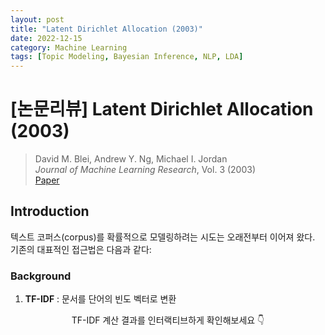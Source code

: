 ```yaml
---
layout: post
title: "Latent Dirichlet Allocation (2003)"
date: 2022-12-15
category: Machine Learning
tags: [Topic Modeling, Bayesian Inference, NLP, LDA]
---
```


# [논문리뷰] Latent Dirichlet Allocation (2003)
> David M. Blei, Andrew Y. Ng, Michael I. Jordan  
> *Journal of Machine Learning Research*, Vol. 3 (2003)  
> [Paper](https://jmlr.org/papers/volume3/blei03a/blei03a.pdf)


## Introduction

텍스트 코퍼스(corpus)를 확률적으로 모델링하려는 시도는 오래전부터 이어져 왔다.<br>
기존의 대표적인 접근법은 다음과 같다:<br>

### Background
1. **TF-IDF** : 문서를 단어의 빈도 벡터로 변환

<p align="center">TF-IDF 계산 결과를 인터랙티브하게 확인해보세요 👇</p>

<div id="tfidf_plot" style="height:400px;"></div>

<script src="https://cdn.plot.ly/plotly-2.30.0.min.js"></script>
<script>
  const words = ["data","model","topic","bayes","graph","markov"];
  const weights = [0.35,0.25,0.10,0.05,0.15,0.10];
  Plotly.newPlot('tfidf_plot',[{
    type:'bar',
    x:words,
    y:weights,
    marker:{color:'#60a5fa'}
  }],{
    title:{text:'TF-IDF Example (Doc1)'},
    margin:{l:40,r:10,t:40,b:40}
  });


**정의**: 단어 $t$가 문서 $d$에서 얼마나 중요한지 측정하는 가중치. <br> “문서 내부의 상대적 빈도$(TF)$”와 “코퍼스 전체에서의 희소성$(IDF)$”의 곱.

* **수식**
  $$
  \mathrm{TF\text{-}IDF}(t, d, D) = \mathrm{TF}(t, d) \times \mathrm{IDF}(t, D)
  $$
  $$
  \mathrm{TF}(t, d) = \frac{f_{t,d}}{\sum_{t'} f_{t',d}}, \qquad
  \mathrm{IDF}(t, D) = \log \left( \frac{N}{1 + n_t} \right)
  $$

  * $f_{t,d}$: 단어 $t$의 문서 $d$ 내 등장 횟수
  * $N$: 전체 문서 수, $n_t$: 단어 $t$를 포함한 문서 수


* **출력**: 각 문서는 $\mathbb{R}^V$의 고정 길이 벡터(희소).

* **장점**: 계산 간단, 해석 쉬움, 검색/유사도에 강함.

* **한계**: 단어 순서·문맥 무시(BoW), 동의어/다의어 처리 약함, 통계적 생성 의미 없음.


2. **Latent Semantic Indexing (LSI)** : 특이값 분해(SVD)로 차원 축소

**정의**: TF-IDF 행렬 $X\in\mathbb{R}^{V\times M}$를 SVD로 분해해 **낮은 차원의 잠재 의미 공간**으로 투영하여 유사도/검색을 개선.

* **수식 (랭크-(k) 근사)**
  $$
  X \approx X_k = U_k \Sigma_k V_k^\top
  $$

  * $U_k \in \mathbb{R}^{V \times k}$: 단어 잠재축, $V_k \in \mathbb{R}^{M \times k}$: 문서 잠재표현, $\Sigma_k$: 특이값 대각행렬
  * 문서 $j$의 임베딩: $\mathbf{d}_j = \Sigma_k V_k^\top[:,j]$
  * 쿼리 $\mathbf{q}$ 투영: $\tilde{\mathbf{q}} = \Sigma_k^{-1} U_k^\top \mathbf{q}$ 후 코사인 유사도

* **효과**: 노이즈 제거, **동의어/다의어** 일부 해결(선형 결합으로 주제축 학습)

* **장점**: 빠른 근사 검색, 선형대수 기반 구현 용이

* **한계**: **생성 모델 아님**(확률 의미 부족), 새 문서 **fold-in** 필요, k 선택 민감, 음수 허용(해석성 약화)

3. **Probabilistic LSI (pLSI)** : 단어를 *잠재 주제(topic)* 의 혼합으로 표현

**정의**: 문서 $d$와 단어 $w$의 결합을 **잠재 토픽 $z$** 로 매개하는 확률 모델. <br>
 각 문서는 토픽의 혼합비 $p(z\mid d)$를 갖고, 단어는 $p(w\mid z)$로 생성된다.

* **수식**
  $$
  p(d, w) = p(d) \sum_{z=1}^{K} p(w \mid z) \, p(z \mid d)
  $$

  * 문서 $d$의 토픽 분포: $\mathbf{\pi}_d = p(z \mid d)$
  * 토픽 $z$의 단어 분포: $\phi_z = p(w \mid z)$

* **추정(EM 개요)**

  * **E-step**: 
    $$
    p(z \mid d, w) \propto p(w \mid z) \, p(z \mid d)
    $$
  * **M-step**:
    $$
    p(w \mid z) \propto \sum_d n(d, w) \, p(z \mid d, w)
    $$
    $$
    p(z \mid d) \propto \sum_w n(d, w) \, p(z \mid d, w)
    $$

* **장점**: LSI에 **확률적 의미** 부여, 문서에 **다중 토픽 혼합** 허용

* **핵심 한계**:

  * $\mathbf{\pi}_d$가 **훈련 문서 지표에 묶임** → **새 문서의 사전 확률 정의 불가** (진정한 생성 모델 아님)
  * 파라미터 수 $O(KV+KM)$로 **문서 수 $M$** 에 선형 증가 → **과적합** 용이

이러한 방법들은 다음 한계를 가진다.

1. **문서 단위의 생성 확률 모델 부재**  
   → pLSI는 학습된 문서 외의 새로운 문서에 대해 확률을 정의할 수 없다.  
2. **파라미터 수 폭발 및 과적합 문제**  
   → pLSI는 문서 수 $M$에 비례하는 파라미터를 학습해야 한다.  

> 이에 본 논문은 **Latent Dirichlet Allocation (LDA)** 를 제안하였다.<br>
> LDA는 각 문서를 **여러 주제의 확률적 혼합**으로 표현하는 **3계층 계층적 베이즈 모델(Hierarchical Bayesian Model)** 이다.

### Bayesian Model

**베이즈 모델(Bayesian Model)** 은 데이터가 생성되는 확률적 과정을 **사전(prior)**, **우도(likelihood)**, **사후(posterior)** 의 세 관계로 설명하는 통계적 틀이다.

1. **사전분포 (Prior)**  
   - 데이터가 관측되기 전에 파라미터에 대한 믿음(불확실성)을 확률분포로 표현  
   - 예: $\theta \sim \mathrm{Dir}(\alpha)$

2. **우도 (Likelihood)**  
   - 주어진 파라미터로부터 데이터가 생성될 확률  
   - 예: $w_n \sim p(w_n \mid \theta, \beta)$

3. **사후분포 (Posterior)**  
   - 데이터를 관찰한 후 파라미터에 대한 수정된 믿음  
   - 베이즈 정리로 계산:
     $$
     p(\theta \mid w) = \frac{p(w \mid \theta)\, p(\theta)}{p(w)}
     $$

이 구조를 이용하면 **모수의 불확실성까지 모델링**할 수 있으며 새로운 데이터가 등장해도 **사후→사전 갱신(posterior update)** 을 통해 자연스럽게 적응한다.

> 즉, LDA는 “문서가 주제의 혼합으로부터 생성된다”는 과정을  <br>
> 베이즈적 확률 모델로 표현한 것이다.


## Method

### 1. LDA의 개념

LDA는 각 문서가 $K$개의 잠재 주제(topic)로 이루어져 있다고 가정한다.<br>
각 주제는 단어 분포로 표현되며, 문서는 이 주제들의 혼합으로 구성된다.

$$
\text{Document} \sim \sum_{k=1}^{K} \theta_k \cdot \text{Topic}_k, \quad
\text{Topic}_k \sim \text{Multinomial}(\beta_k)
$$



여기서 $\theta$는 문서별 주제 비율이며, $\beta_k$는 주제별 단어 분포이다.


### 2. Generative Process

각 문서 $d$에 대해 다음 과정을 따른다:

1. 문서 길이 $N_d \sim \text{Poisson}(\xi)$  
2. 주제 분포 $\theta_d \sim \text{Dir}(\alpha)$  
3. 각 단어 $n = 1, \dots, N_d$에 대해  
   - 주제 선택: $z_{dn} \sim \text{Multinomial}(\theta_d)$  
   - 단어 선택: $w_{dn} \sim p(w_{dn} | z_{dn}, \beta)$  

즉, 단어는 문서 내 주제 분포 $\theta_d$에 따라 선택된 주제 $z_{dn}$로부터 생성된다.

---

### 🧩 **3. 수식 표현**

하나의 문서에 대한 결합 확률은 다음과 같다.

$$
p(\theta, z, w | \alpha, \beta)
= p(\theta | \alpha) \prod_{n=1}^{N} p(z_n | \theta) p(w_n | z_n, \beta)
$$

이를 적분 및 합산하여 문서의 주변확률을 얻는다.

$$
p(w | \alpha, \beta)
= \int p(\theta | \alpha) 
\prod_{n=1}^{N} \sum_{z_n} p(z_n | \theta)p(w_n | z_n, \beta)
\, d\theta
$$

---

### 🧮 **4. 그래픽 모델**

<p align="center">
<img src="https://miro.medium.com/v2/resize:fit:1200/1*Wn8O6qDMPNsM0YmXUyXyZg.png" width="500"/>
</p>

- **α, β**: corpus-level 파라미터  
- **θ**: 문서 수준 주제 분포  
- **z, w**: 단어 수준의 숨은 주제와 관측 단어  

> 문서가 하나의 주제에 고정되지 않고, 여러 주제의 혼합으로 표현된다는 점이 LDA의 핵심이다.

---

### 🔍 **5. Variational Inference**

후행 분포 $p(\theta, z | w, \alpha, \beta)$ 는 직접 계산이 불가능하다.  
따라서 **Variational Inference** 를 통해 근사한다.

근사 분포를 다음과 같이 정의한다:

$$
q(\theta, z | \gamma, \phi)
= q(\theta | \gamma) \prod_{n=1}^{N} q(z_n | \phi_n)
$$

이때 KL divergence를 최소화하는 $\gamma, \phi$를 찾는다.

$$
(\gamma^\*, \phi^\*) 
= \arg\min_{\gamma, \phi} D_{KL}
\big(q(\theta, z | \gamma, \phi) \,||\, p(\theta, z | w, \alpha, \beta)\big)
$$

업데이트 규칙은 다음과 같다:

$$
\phi_{ni} \propto \beta_{i w_n} \exp\{ \Psi(\gamma_i) - \Psi(\sum_j \gamma_j)\}
$$

$$
\gamma_i = \alpha_i + \sum_{n=1}^{N} \phi_{ni}
$$

---

### 🧠 **6. Parameter Estimation (EM Algorithm)**

1. **E-step:** 각 문서별 $(\gamma_d, \phi_d)$ 업데이트  
2. **M-step:**  
   $$
   \beta_{ij} \propto \sum_d \sum_n \phi_{dni} w_{dn}^j
   $$
   $\alpha$는 Newton-Raphson 방법으로 갱신된다.

이 과정을 반복하여 수렴시킨다.

---

## **Experiment**

### 📚 **Dataset**

| 데이터셋 | 설명 |
|-----------|------|
| **TREC AP** | 16,000 뉴스 기사, 23,000 단어 |
| **C. Elegans** | 5,225 논문 초록 |
| **EachMovie** | 영화 추천 협업 필터링 데이터 |

---

### 🔬 **비교 모델**

| 모델 | 설명 |
|------|------|
| **Unigram** | 단일 다항분포 모델 |
| **Mixture of Unigrams** | 문서별 단일 주제 |
| **pLSI** | 문서-단어 쌍 기반 확률 모델 |
| **LDA** | 문서별 주제 혼합 + 생성 가능 모델 |

---

### 📈 **결과: Perplexity 비교**

<p align="center">
<img src="https://miro.medium.com/v2/resize:fit:1200/1*RpVqvAip9oD9VyMBQYDWvA.png" width="520"/>
</p>

- **LDA**는 pLSI보다 **일관되게 낮은 Perplexity**를 기록  
- Mixture of Unigrams은 $k$ 증가 시 **극심한 과적합**  
- pLSI는 파라미터 수 $O(Mk)$ → **데이터셋 크기에 비례**  
- LDA는 $O(kV)$로 **corpus 크기에 무관한 안정적 성능**

---

### 🎨 **Topic 예시**

| Topic | 상위 단어 (Top Words) |
|-------|------------------------|
| **Arts** | film, music, actor, play, opera |
| **Budgets** | tax, federal, congress, billion |
| **Children** | family, parents, care, child |
| **Education** | school, teacher, students, public |

> 주제별 단어 분포 $\beta_k$가 의미 있는 클러스터로 수렴함을 확인할 수 있다.

---

## **Conclusion**

LDA는 기존 pLSI의 구조적 한계를 극복한  
**완전한 확률 생성 모델(generative probabilistic model)** 이다.  

- **문서 생성 모델링 가능** (unseen 문서에도 확률 할당)  
- **주제 혼합 표현**으로 문서의 다중 의미를 포착  
- **변분추론 기반 EM 학습**으로 대규모 corpus에 적용 가능  

LDA는 이후 수많은 확장 모델의 토대가 되었다.  
예를 들어,  
**CTM (Correlated Topic Model)**, **HDP (Hierarchical Dirichlet Process)**,  
**DTM (Dynamic Topic Model)**, **Neural LDA**, **BERTopic** 등이 모두  
LDA의 베이즈적 틀 위에서 발전했다.

---

## 🧠 **Discussion & Conclusion**

| 항목 | 설명 |
|------|------|
| 🎯 **핵심 아이디어** | 문서 = 주제의 확률적 혼합 |
| 📊 **수학적 구조** | Dirichlet–Multinomial conjugacy |
| 💡 **장점** | 해석력, 확장성, unseen 문서 대응 |
| ⚠️ **한계** | bag-of-words 가정 → 문맥/순서 정보 손실 |
| 🔮 **후속 연구** | CTM, DTM, HDP, Neural LDA, BERTopic 등 |

---

> “LDA는 ‘단어의 집합’ 속에서 *의미의 구조*를 발견하려는  
> 베이즈 확률론적 언어 모델의 출발점이다.” — *Blei et al., 2003*

